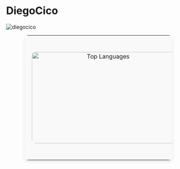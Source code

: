 # DiegoCico

<p align="left"> <img src="https://komarev.com/ghpvc/?username=diegocico&label=Profile%20views&color=0e75b6&style=flat" alt="diegocico" /> </p>

<div align="center">
  
  <table style="border-collapse: collapse; width: 80%; margin: auto; background-color: #f9f9f9; border-radius: 10px; box-shadow: 0px 4px 8px rgba(0, 0, 0, 0.1);">
    <tr>
      <td style="padding: 20px; text-align: center;">
        <img src="https://github-readme-stats.vercel.app/api/top-langs?username=diegocico&theme=material-palenight&hide_border=true&layout=compact&langs_count=10&card_width=333" alt="Top Languages" width="400" height="250" style="border-radius: 10px;">
      </td>
      <td style="padding: 20px; text-align: center;">
        <img src="https://github-profile-summary-cards.vercel.app/api/cards/profile-details?username=DiegoCico&theme=radical" alt="Summary Card" width="500" height="300" style="border-radius: 10px;">
      </td>
    </tr>
  </table>

</div>
